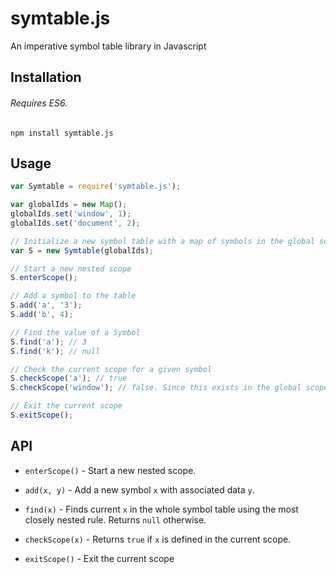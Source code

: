 # symtable.js
An imperative symbol table library in Javascript

## Installation
###### Requires ES6.

`npm install symtable.js`

## Usage

```javascript
var Symtable = require('symtable.js');

var globalIds = new Map();
globalIds.set('window', 1);
globalIds.set('document', 2);

// Initialize a new symbol table with a map of symbols in the global scope.
var S = new Symtable(globalIds);

// Start a new nested scope
S.enterScope();

// Add a symbol to the table
S.add('a', '3');
S.add('b', 4);

// Find the value of a Symbol
S.find('a'); // 3
S.find('k'); // null

// Check the current scope for a given symbol
S.checkScope('a'); // true
S.checkScope('window'); // false. Since this exists in the global scope and the current scope.

// Exit the current scope
S.exitScope();

```

## API

* `enterScope()` - Start a new nested scope.

* `add(x, y)` - Add a new symbol `x` with associated data `y`.

* `find(x)` - Finds current `x` in the whole symbol table using the most closely nested rule. Returns `null` otherwise.

* `checkScope(x)` - Returns `true` if `x` is defined in the current scope.

* `exitScope()` - Exit the current scope


